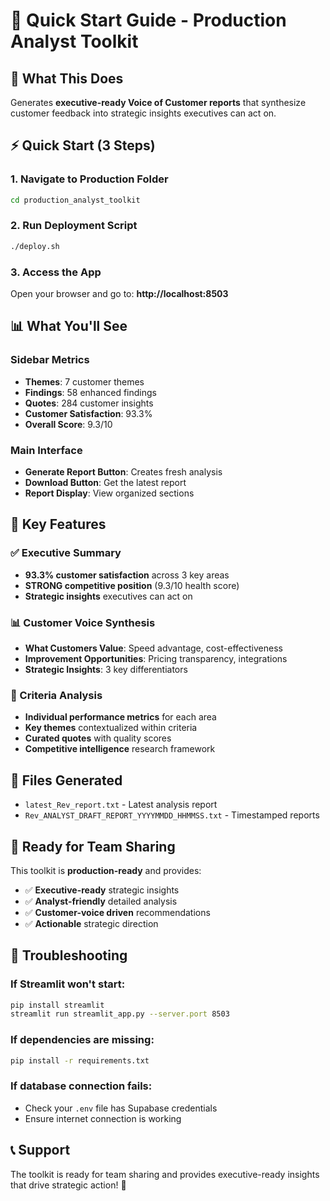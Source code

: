# 🚀 Quick Start Guide - Production Analyst Toolkit

## 🎯 What This Does
Generates **executive-ready Voice of Customer reports** that synthesize customer feedback into strategic insights executives can act on.

## ⚡ Quick Start (3 Steps)

### 1. Navigate to Production Folder
```bash
cd production_analyst_toolkit
```

### 2. Run Deployment Script
```bash
./deploy.sh
```

### 3. Access the App
Open your browser and go to: **http://localhost:8503**

## 📊 What You'll See

### Sidebar Metrics
- **Themes**: 7 customer themes
- **Findings**: 58 enhanced findings  
- **Quotes**: 284 customer insights
- **Customer Satisfaction**: 93.3%
- **Overall Score**: 9.3/10

### Main Interface
- **Generate Report Button**: Creates fresh analysis
- **Download Button**: Get the latest report
- **Report Display**: View organized sections

## 🎯 Key Features

### ✅ Executive Summary
- **93.3% customer satisfaction** across 3 key areas
- **STRONG competitive position** (9.3/10 health score)
- **Strategic insights** executives can act on

### 📊 Customer Voice Synthesis
- **What Customers Value**: Speed advantage, cost-effectiveness
- **Improvement Opportunities**: Pricing transparency, integrations
- **Strategic Insights**: 3 key differentiators

### 🎯 Criteria Analysis
- **Individual performance metrics** for each area
- **Key themes** contextualized within criteria
- **Curated quotes** with quality scores
- **Competitive intelligence** research framework

## 📁 Files Generated

- `latest_Rev_report.txt` - Latest analysis report
- `Rev_ANALYST_DRAFT_REPORT_YYYYMMDD_HHMMSS.txt` - Timestamped reports

## 🎉 Ready for Team Sharing

This toolkit is **production-ready** and provides:
- ✅ **Executive-ready** strategic insights
- ✅ **Analyst-friendly** detailed analysis  
- ✅ **Customer-voice driven** recommendations
- ✅ **Actionable** strategic direction

## 🔧 Troubleshooting

### If Streamlit won't start:
```bash
pip install streamlit
streamlit run streamlit_app.py --server.port 8503
```

### If dependencies are missing:
```bash
pip install -r requirements.txt
```

### If database connection fails:
- Check your `.env` file has Supabase credentials
- Ensure internet connection is working

## 📞 Support

The toolkit is ready for team sharing and provides executive-ready insights that drive strategic action! 🎯 
